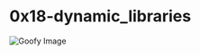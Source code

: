 # 0x18-dynamic_libraries

![Goofy Image](https://w0.peakpx.com/wallpaper/656/326/HD-wallpaper-goofy-funny-cartoon-dog.jpg)
